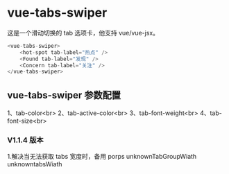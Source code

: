 # vue-tabs-swiper

这是一个滑动切换的 tab 选项卡，他支持 vue/vue-jsx。

```javascript
<vue-tabs-swiper>
    <hot-spot tab-label="热点" />
    <Found tab-label="发现" />
    <Concern tab-label="关注" />
</vue-tabs-swiper>
```

## vue-tabs-swiper 参数配置

1、tab-color\<br>
2、tab-active-color\<br>
3、tab-font-weight\<br>
4、tab-font-size\<br>

### V1.1.4 版本

1.解决当无法获取 tabs 宽度时，备用 porps
unknownTabGroupWiath
unknowntabsWiath
